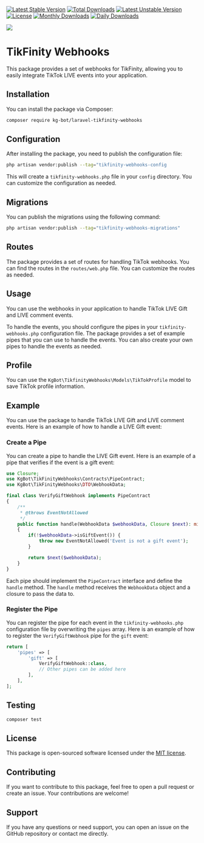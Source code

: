[![Latest Stable Version](https://poser.pugx.org/kg-bot/laravel-tikfinity-webhooks/v/stable)](https://packagist.org/packages/kg-bot/laravel-tikfinity-webhooks)
[![Total Downloads](https://poser.pugx.org/kg-bot/laravel-tikfinity-webhooks/downloads)](https://packagist.org/packages/kg-bot/laravel-tikfinity-webhooks)
[![Latest Unstable Version](https://poser.pugx.org/kg-bot/laravel-tikfinity-webhooks/v/unstable)](https://packagist.org/packages/kg-bot/laravel-tikfinity-webhooks)
[![License](https://poser.pugx.org/kg-bot/laravel-tikfinity-webhooks/license)](https://packagist.org/packages/kg-bot/laravel-tikfinity-webhooks)
[![Monthly Downloads](https://poser.pugx.org/kg-bot/laravel-tikfinity-webhooks/d/monthly)](https://packagist.org/packages/kg-bot/laravel-tikfinity-webhooks)
[![Daily Downloads](https://poser.pugx.org/kg-bot/laravel-tikfinity-webhooks/d/daily)](https://packagist.org/packages/kg-bot/laravel-tikfinity-webhooks)


<a href="https://www.buymeacoffee.com/KgBot"><img src="https://img.buymeacoffee.com/button-api/?text=Buy me a beer&emoji=🍺&slug=KgBot&button_colour=5F7FFF&font_colour=ffffff&font_family=Cookie&outline_colour=000000&coffee_colour=FFDD00"></a>

# TikFinity Webhooks

This package provides a set of webhooks for TikFinity, allowing you to easily integrate TikTok LIVE events into your application.

## Installation
You can install the package via Composer:

```bash
composer require kg-bot/laravel-tikfinity-webhooks
```
## Configuration
After installing the package, you need to publish the configuration file:

```bash
php artisan vendor:publish --tag="tikfinity-webhooks-config
```

This will create a `tikfinity-webhooks.php` file in your `config` directory. You can customize the configuration as needed.

## Migrations
You can publish the migrations using the following command:

```bash
php artisan vendor:publish --tag="tikfinity-webhooks-migrations"
```

## Routes
The package provides a set of routes for handling TikTok webhooks. You can find the routes in the `routes/web.php` file. You can customize the routes as needed.

## Usage
You can use the webhooks in your application to handle TikTok LIVE Gift and LIVE comment events.

To handle the events, you should configure the pipes in your `tikfinity-webhooks.php` configuration file. The package provides a set of example pipes that you can use to handle the events. You can also create your own pipes to handle the events as needed.

## Profile
You can use the `KgBot\TikfinityWebhooks\Models\TikTokProfile` model to save TikTok profile information.

## Example
You can use the package to handle TikTok LIVE Gift and LIVE comment events. Here is an example of how to handle a LIVE Gift event:

### Create a Pipe

You can create a pipe to handle the LIVE Gift event. Here is an example of a pipe that verifies if the event is a gift event:
```php
use Closure;
use KgBot\TikFinityWebhooks\Contracts\PipeContract;
use KgBot\TikFinityWebhooks\DTO\WebhookData;

final class VerifyGiftWebhook implements PipeContract
{
    /**
     * @throws EventNotAllowed
     */
    public function handle(WebhookData $webhookData, Closure $next): mixed
    {
        if(!$webhookData->isGiftEvent()) {
            throw new EventNotAllowed('Event is not a gift event');
        }

        return $next($webhookData);
    }
}
```

Each pipe should implement the `PipeContract` interface and define the `handle` method. The `handle` method receives the `WebhookData` object and a closure to pass the data to.

### Register the Pipe
You can register the pipe for each event in the `tikfinity-webhooks.php` configuration file by overwriting the `pipes` array. Here is an example of how to register the `VerifyGiftWebhook` pipe for the `gift` event:

```php
return [
    'pipes' => [
        'gift' => [
            VerifyGiftWebhook::class,
            // Other pipes can be added here
        ],
    ],
];
```

## Testing

```bash
composer test
```

## License
This package is open-sourced software licensed under the [MIT license](https://opensource.org/license/mit/).

## Contributing
If you want to contribute to this package, feel free to open a pull request or create an issue. Your contributions are welcome!

## Support
If you have any questions or need support, you can open an issue on the GitHub repository or contact me directly.

